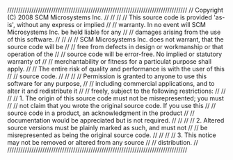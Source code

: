 //////////////////////////////////////////////////////////////////////////////////
//  Copyright (C) 2008 SCM Microsystems Inc.                                    //
//                                                                              //
//     This source code is provided 'as-is', without any express or implied     //
//     warranty. In no event will SCM Microsystems Inc. be held liable for any  //
//     damages arising from the use of this software.                           //
//                                                                              //
//     SCM Microsystems Inc. does not warrant, that the source code will be     //
//     free from defects in design or workmanship or that operation of the      //
//     source code will be error-free. No implied or statutory warranty of      //
//     merchantability or fitness for a particulat purpose shall apply.         //
//     The entire risk of quality and performance is with the user of this      //
//     source code.                                                             //
//                                                                              //
//     Permission is granted to anyone to use this software for any purpose,    //
//     including commercial applications, and to alter it and redistribute it   //
//     freely, subject to the following restrictions:                           //
//                                                                              //
//     1. The origin of this source code must not be misrepresented; you must   //
//        not claim that you wrote the original source code. If you use this    //
//        source code in a product, an acknowledgment in the product            //
//        documentation would be appreciated but is not required.               //
//                                                                              //
//     2. Altered source versions must be plainly marked as such, and must not  //
//        be misrepresented as being the original source code.                  //
//                                                                              //
//     3. This notice may not be removed or altered from any source             //
//        distribution.                                                         //
//////////////////////////////////////////////////////////////////////////////////